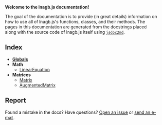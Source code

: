 **Welcome to the lnagb.js documentation!**

The goal of the documentation is to provide (in great details) information on
how to use all of lnagb.js's functions, classes, and their methods. The pages
in this documentation are generated from the docstrings placed along with the
source code of lnagb.js itself using [`jsdoc2md`][gh jsdoc2md].

[gh jsdoc2md]: https://github.com/jsdoc2md/jsdoc-to-markdown

## Index

- **[Globals](./Globals)**
- **Math**
	- [LinearEquation](./math/LinearEquation)
- **Matrices**
	- [Matrix](./matrices/Matrix)
	- [AugmentedMatrix](./matrices/AugmentedMatrix)

## Report

Found a mistake in the docs? Have questions? [Open an issue][gh new issue] or
[send an e-mail][e-mail].

[gh new issue]: https://github.com/vecma-org/lnagb.js/issues/new
[e-mail]: mailto:you_create@protonmail.com
